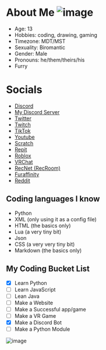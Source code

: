 # About Me ![image](https://i.imgur.com/Kbki7oX.png)
- Age: 13
- Hobbies: coding, drawing, gaming
- Timezone: MDT/MST
- Sexuality: Biromantic
- Gender: Male
- Pronouns: he/them/theirs/his
- Furry

# Socials
- [Discord](https://discord.com/users/878439262138273793)
- [My Discord Server](https://discord.gg/cfDyJ9suVJ)
- [Twitter](https://twitter.com/___Hollo___)
- [Twitch](https://www.twitch.tv/h0llo_)
- [TikTok](https://www.tiktok.com/@..hollo)
- [Youtube](https://www.youtube.com/channel/UCQSyz6e1cVKlljS-4SLrV-w)
- [Scratch](https://scratch.mit.edu/users/HolloTheCoolPumkin/)
- [Repit](https://replit.com/@HolloDev)
- [Roblox](https://www.roblox.com/users/511701682/profile)
- [VRChat](https://vrchat.com/home/user/usr_88ad7354-cf16-463d-8d47-5f281a4a6d2d)
- [RecNet (RecRoom)](https://rec.net/user/HolloVR)
- [Furaffinity](https://www.furaffinity.net/user/hollo--)
- [Reddit](https://www.reddit.com/user/Hollo-_-)

## Coding languages I know
- Python
- XML (only using it as a config file)
- HTML (the basics only)
- Lua (a very tiny bit)
- Json
- CSS (a very very tiny bit)
- Markdown (the basics only)

## My Coding Bucket List
- [x] Learn Python
- [ ] Learn JavaScript
- [ ] Lean Java
- [ ] Make a Website
- [ ] Make a Successful app/game
- [ ] Make a VR Game
- [x] Make a Discord Bot
- [ ] Make a Python Module

![image](https://i.imgur.com/eyGew84.png)
